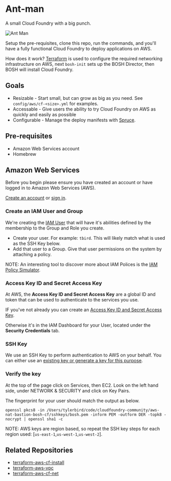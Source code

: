 # Ant-man

A small Cloud Foundry with a big punch.

![Ant Man](http://i.annihil.us/u/prod/marvel/movies/antman-full/media/images/02_suit/antman_front_small.png?v=1.4.4)

Setup the pre-requisites, clone this repo, run the commands, and you'll have a fully functional Cloud Foundry to deploy applications on AWS.

How does it work? [Terraform](https://www.terraform.io/) is used to configure the required networking infrastructure on AWS, next `bosh-init` sets up the BOSH Director, then BOSH will install Cloud Foundry.

## Goals

  * Resizable - Start small, but can grow as big as you need.  See `config/aws/cf-<size>.yml` for examples.
  * Accessable - Give users the ability to try Cloud Foundry on AWS as quickly and easily as possible
  * Configurable - Manage the deploy manifests with [Spruce](https://github.com/geofffranks/spruce).

## Pre-requisites

  * Amazon Web Services account
  * Homebrew

## Amazon Web Services

Before you begin please ensure you have created an account or have logged in to Amazon Web Services (AWS).

[Create an account](https://aws.amazon.com/free) or [sign in](https://console.aws.amazon.com/console/home).

### Create an IAM User and Group

We're creating the [IAM User](http://docs.aws.amazon.com/IAM/latest/UserGuide/id.html) that will have it's abilities defined by the membership to the Group and Role you create.

* Create your user.  For example: `tbird`. This will likely match what is used as the SSH Key below.
* Add that user to a Group.  Give that user permissions on the system by attaching a policy.

NOTE: An interesting tool to discover more about IAM Polices is the [IAM Policy Simulator](http://docs.aws.amazon.com/IAM/latest/UserGuide/access_policies_testing-policies.html).

### Access Key ID and Secret Access Key

At AWS, the **Access Key ID and Secret Access Key** are a global ID and token that can be used to authenticate to the services you use.

IF you've not already you can create an [Access Key ID and Secret Access Key](http://docs.aws.amazon.com/AWSSimpleQueueService/latest/SQSGettingStartedGuide/AWSCredentials.html).

Otherwise it's in the IAM Dashboard for your User, located under the **Security Credentials** tab.

### SSH Key

We use an SSH Key to perform authentication to AWS on your behalf.  You can either use an [existing key or generate a key for this purpose](http://docs.aws.amazon.com/AWSEC2/latest/UserGuide/ec2-key-pairs.html).

### Verify the key

At the top of the page click on Services, then EC2.  Look on the left hand side, under NETWORK & SECURITY and click on Key Pairs.

The fingerprint for your user should match the output as below.

```
openssl pkcs8 -in /Users/tylerbird/code/cloudfoundry-community/aws-nat-bastion-bosh-cf/sshkeys/bosh.pem -inform PEM -outform DER -topk8 -nocrypt | openssl sha1 -c
```

NOTE: AWS keys are region based, so repeat the SSH key steps for each region used: [`us-east-1`,`us-west-1`,`us-west-2`].

## Related Repositories

  * [terraform-aws-cf-install](https://github.com/cloudfoundry-community/terraform-aws-cf-install)
  * [terraform-aws-vpc](https://github.com/cloudfoundry-community/terraform-aws-vpc)
  * [terraform-aws-cf-net](https://github.com/cloudfoundry-community/terraform-aws-cf-net)

